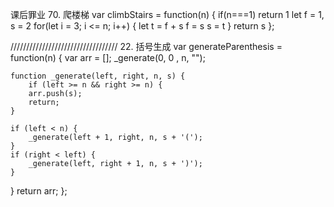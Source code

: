 
课后罪业
70. 爬楼梯
var climbStairs = function(n) {
  if(n===1) return 1
  let f = 1, s = 2
  for(let i = 3; i <= n; i++) {
    let t = f + s
    f = s
    s = t
  }
  return s
};

//////////////////////////////////
22. 括号生成
var generateParenthesis = function(n) {
    var arr = [];
    _generate(0, 0 , n, "");

    function _generate(left, right, n, s) {
        if (left >= n && right >= n) {
        arr.push(s);
        return;
    }

    if (left < n) {
        _generate(left + 1, right, n, s + '(');
    }
    if (right < left) {
        _generate(left, right + 1, n, s + ')');
    }
}
    return arr;
};
